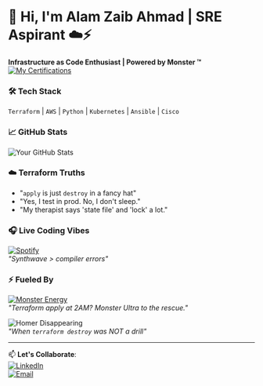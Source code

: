 # 👋 Hi, I'm Alam Zaib Ahmad | SRE Aspirant ☁️⚡  

**Infrastructure as Code Enthusiast | Powered by Monster ™**  
[![My Certifications](https://img.shields.io/badge/-Credly_Certifications-FF6B00?logo=credly&logoColor=white)](https://www.credly.com/users/alam-zaib-ahmad)  

### 🛠️ **Tech Stack**  
`Terraform` | `AWS` | `Python` | `Kubernetes` | `Ansible` | `Cisco`  

### 📈 **GitHub Stats**  
![Your GitHub Stats](https://github-readme-stats.vercel.app/api?username=SREAlam&show_icons=true&theme=radical&hide_border=true&include_all_commits=true)  

### ☁️ **Terraform Truths**  
- "`apply` is just `destroy` in a fancy hat"  
- "Yes, I test in prod. No, I don't sleep."  
- "My therapist says 'state file' and 'lock' a lot."  

### 🎧 **Live Coding Vibes**  
[![Spotify](https://img.shields.io/badge/-Current_Playlist-1DB954?logo=spotify)](https://open.spotify.com/user/73jlo6ahduutlscm3hbxbg7zf)  
*"Synthwave > compiler errors"*  

### ⚡ **Fueled By**  
[![Monster Energy](https://img.shields.io/badge/-Monster_Ultra™-000000?logo=monster&logoColor=white)](https://www.monsterenergy.com/)  
*"Terraform apply at 2AM? Monster Ultra to the rescue."*  

![Homer Disappearing](https://media.giphy.com/media/12XMGIWtrHBl5e/giphy.gif)  
*"When `terraform destroy` was NOT a drill"*  

---

📫 **Let's Collaborate**:  
[![LinkedIn](https://img.shields.io/badge/-Connect_on_LinkedIn-0077B5?logo=linkedin)](https://www.linkedin.com/in/alam-ahmed-133360291/)  
[![Email](https://img.shields.io/badge/-Email_Me-D14836?logo=gmail)](mailto:alamzaibahmad615@gmail.com)  
